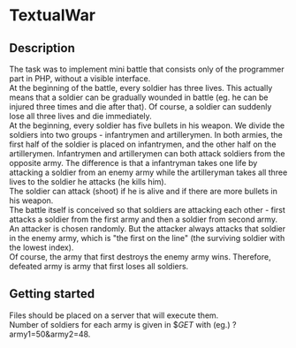  # TextualWar

## Description
The task was to implement mini battle that consists only of the programmer part in PHP, without a visible interface.   
At the beginning of the battle, every soldier has three lives. This actually means that a soldier can be gradually wounded in battle (eg. he can be injured three times and die after that). Of course, a soldier can suddenly lose all three lives and die immediately.   
At the beginning, every soldier has five bullets in his weapon. We divide the soldiers into two groups - infantrymen and artillerymen. In both armies, the first half of the soldier is placed on infantrymen, and the other half on the artillerymen. Infantrymen and artillerymen can both attack soldiers from the opposite army. The difference is that a infantryman takes one life by attacking a soldier from an enemy army while the artilleryman takes all three lives to the soldier he attacks (he kills him).   
The soldier can attack (shoot) if he is alive and if there are more bullets in his weapon.   
The battle itself is conceived so that soldiers are attacking each other - first attacks a soldier from the first army and then a soldier from second army.   
An attacker is chosen randomly. But the attacker always attacks that soldier in the enemy army, which is "the first on the line" (the surviving soldier with the lowest index).   
Of course, the army that first destroys the enemy army wins. Therefore, defeated army is army that first loses all soldiers.  

## Getting started
Files should be placed on a server that will execute them.  
Number of soldiers for each army is given in $_GET_ with (eg.) ?army1=50&army2=48.

